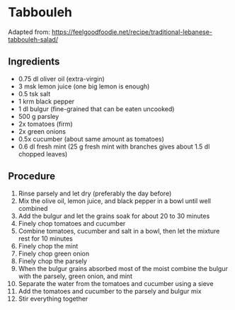 # Tabbouleh
Adapted from: https://feelgoodfoodie.net/recipe/traditional-lebanese-tabbouleh-salad/
## Ingredients
- 0.75 dl oliver oil (extra-virgin)
- 3 msk lemon juice (one big lemon is enough)
- 0.5 tsk salt
- 1 krm black pepper
- 1 dl bulgur (fine-grained that can be eaten uncooked)
- 500 g parsley
- 2x tomatoes (firm)
- 2x green onions
- 0.5x cucumber (about same amount as tomatoes)
- 0.6 dl fresh mint (25 g fresh mint with branches gives about 1.5 dl chopped leaves)
## Procedure
1. Rinse parsely and let dry (preferably the day before)
2. Mix the olive oil, lemon juice, and black pepper in a bowl until well combined
3. Add the bulgur and let the grains soak for about 20 to 30 minutes
4. Finely chop tomatoes and cucumber
5. Combine tomatoes, cucumber and salt in a bowl, then let the mixture rest for 10 minutes
6. Finely chop the mint
7. Finely chop green onion
8. Finely chop the parsely
9. When the bulgur grains absorbed most of the moist combine the bulgur with the parsely, green onion, and mint
10. Separate the water from the tomatoes and cucumber using a sieve
11. Add the tomatoes and cucumber to the parsely and bulgur mix
12. Stir everything together

